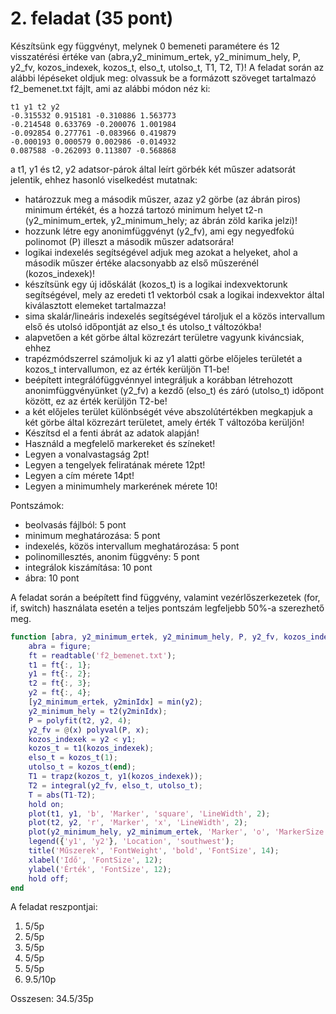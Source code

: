 # 2. feladat (35 pont)

Készítsünk egy függvényt, melynek 0 bemeneti paramétere és 12 visszatérési értéke van (abra,y2_minimum_ertek, y2_minimum_hely, P, y2_fv, kozos_indexek, kozos_t, elso_t, utolso_t, T1, T2, T)! 
A feladat során az alábbi lépéseket oldjuk meg:
olvassuk be a formázott szöveget tartalmazó f2_bemenet.txt fájlt, ami az alábbi módon néz ki:

```
t1 y1 t2 y2
-0.315532 0.915181 -0.310886 1.563773
-0.214548 0.633769 -0.200076 1.001984
-0.092854 0.277761 -0.083966 0.419879
-0.000193 0.000579 0.002986 -0.014932
0.087588 -0.262093 0.113807 -0.568868
```

a t1, y1 és t2, y2 adatsor-párok által leírt görbék két műszer adatsorát jelentik, ehhez hasonló viselkedést mutatnak:

- határozzuk meg a második műszer, azaz y2 görbe (az ábrán piros) minimum értékét, és a hozzá tartozó minimum helyet t2-n (y2_minimum_ertek, y2_minimum_hely; az ábrán zöld karika jelzi)!
- hozzunk létre egy anonimfüggvényt (y2_fv), ami egy negyedfokú polinomot (P) illeszt a második műszer adatsorára!
- logikai indexelés segítségével adjuk meg azokat a helyeket, ahol a második műszer értéke alacsonyabb az első műszerénél (kozos_indexek)!
- készítsünk egy új időskálát (kozos_t) is a logikai indexvektorunk segítségével, mely az eredeti t1 vektorból csak a logikai indexvektor által kiválasztott elemeket tartalmazza!
- sima skalár/lineáris indexelés segítségével tároljuk el a közös intervallum első és utolsó időpontját az elso_t és utolso_t változókba!
- alapvetően a két görbe által közrezárt területre vagyunk kiváncsiak, ehhez
- trapézmódszerrel számoljuk ki az y1 alatti görbe előjeles területét a kozos_t intervallumon, ez az érték kerüljön T1-be!
- beépített integrálófüggvénnyel integráljuk a korábban létrehozott anonimfüggvényünket (y2_fv) a kezdő (elso_t) és záró (utolso_t) időpont között, ez az érték kerüljön T2-be!
- a két előjeles terület különbségét véve abszolútértékben megkapjuk a két görbe által közrezárt területet, amely érték T változóba kerüljön!
- Készítsd el a fenti ábrát az adatok alapján!
- Használd a megfelelő markereket és színeket!
- Legyen a vonalvastagság 2pt!
- Legyen a tengelyek feliratának mérete 12pt!
- Legyen a cím mérete 14pt!
- Legyen a minimumhely markerének mérete 10!

Pontszámok:
- beolvasás fájlból: 5 pont
- minimum meghatározása: 5 pont
- indexelés, közös intervallum meghatározása: 5 pont
- polinomillesztés, anonim függvény: 5 pont
- integrálok kiszámítása: 10 pont
- ábra: 10 pont

A feladat során a beépített find függvény, valamint vezérlőszerkezetek (for, if, switch) használata esetén a teljes pontszám legfeljebb 50%-a szerezhető meg.

```matlab
function [abra, y2_minimum_ertek, y2_minimum_hely, P, y2_fv, kozos_indexek, kozos_t, elso_t, utolso_t, T1, T2, T] = f2_2019_pentek_0810()
    abra = figure;
    ft = readtable('f2_bemenet.txt');
    t1 = ft{:, 1};
    y1 = ft{:, 2};
    t2 = ft{:, 3};
    y2 = ft{:, 4};
    [y2_minimum_ertek, y2minIdx] = min(y2);
    y2_minimum_hely = t2(y2minIdx);
    P = polyfit(t2, y2, 4);
    y2_fv = @(x) polyval(P, x);
    kozos_indexek = y2 < y1;
    kozos_t = t1(kozos_indexek);
    elso_t = kozos_t(1);
    utolso_t = kozos_t(end);
    T1 = trapz(kozos_t, y1(kozos_indexek));
    T2 = integral(y2_fv, elso_t, utolso_t);
    T = abs(T1-T2);
    hold on;
    plot(t1, y1, 'b', 'Marker', 'square', 'LineWidth', 2);
    plot(t2, y2, 'r', 'Marker', 'x', 'LineWidth', 2);
    plot(y2_minimum_hely, y2_minimum_ertek, 'Marker', 'o', 'MarkerSize', 10, 'MarkerEdgeColor', 'g');
    legend({'y1', 'y2'}, 'Location', 'southwest');
    title('Műszerek', 'FontWeight', 'bold', 'FontSize', 14);
    xlabel('Idő', 'FontSize', 12);
    ylabel('Érték', 'FontSize', 12);
    hold off;
end
```

A feladat reszpontjai:

1. 5/5p
2. 5/5p
3. 5/5p
4. 5/5p
5. 5/5p
6. 9.5/10p

Osszesen: 34.5/35p
